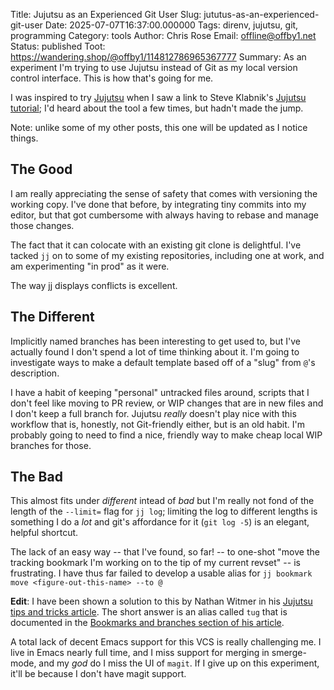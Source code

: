 Title: Jujutsu as an Experienced Git User
Slug: jututus-as-an-experienced-git-user
Date: 2025-07-07T16:37:00.000000
Tags: direnv, jujutsu, git, programming
Category: tools
Author: Chris Rose
Email: offline@offby1.net
Status: published
Toot: https://wandering.shop/@offby1/114812786965367777
Summary: As an experiment I'm trying to use Jujutsu instead of Git as my local version control interface. This is how that's going for me.

I was inspired to try [Jujutsu](https://github.com/martinvonz/jj) when I saw a link to Steve Klabnik's [Jujutsu tutorial](https://steveklabnik.github.io/jujutsu-tutorial/); I'd heard about the tool a few times, but hadn't made the jump. 

Note: unlike some of my other posts, this one will be updated as I notice things.

## The Good

I am really appreciating the sense of safety that comes with versioning the working copy. I've done that before, by integrating tiny commits into my editor, but that got cumbersome with always having to rebase and manage those changes. 

The fact that it can colocate with an existing git clone is delightful. I've tacked `jj` on to some of my existing repositories, including one at work, and am experimenting "in prod" as it were.

The way jj displays conflicts is excellent.

## The Different

Implicitly named branches has been interesting to get used to, but I've actually found I don't spend a lot of time thinking about it. I'm going to investigate ways to make a default template based off of a "slug" from `@`'s description.

I have a habit of keeping "personal" untracked files around, scripts that I don't feel like moving to PR review, or WIP changes that are in new files and I don't keep a full branch for. Jujutsu _really_ doesn't play nice with this workflow that is, honestly, not Git-friendly either, but is an old habit. I'm probably going to need to find a nice, friendly way to make cheap local WIP branches for those.

## The Bad

This almost fits under _different_ intead of _bad_ but I'm really not fond of the length of the `--limit=` flag for `jj log`; limiting the log to different lengths is something I do a _lot_ and git's affordance for it (`git log -5`) is an elegant, helpful shortcut.

The lack of an easy way -- that I've found, so far! -- to one-shot "move the tracking bookmark I'm working on to the tip of my current revset" -- is frustrating. I have thus far failed to develop a usable alias for `jj bookmark move <figure-out-this-name> --to @`

**Edit**: I have been shown a solution to this by Nathan Witmer in his [Jujutsu tips and tricks article](https://zerowidth.com/2025/jj-tips-and-tricks/). The short answer is an alias called `tug` that is documented in the [Bookmarks and branches section of his article](https://zerowidth.com/2025/jj-tips-and-tricks/#bookmarks-and-branches). 

A total lack of decent Emacs support for this VCS is really challenging me. I live in Emacs nearly full time, and I miss support for merging in smerge-mode, and my _god_ do I miss the UI of `magit`. If I give up on this experiment, it'll be because I don't have magit support.
